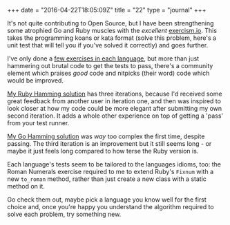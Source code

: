 +++
date = "2016-04-22T18:05:09Z"
title = "22"
type = "journal"
+++

It's not quite contributing to Open Source, but I have been strengthening some
atrophied Go and Ruby muscles with the *excellent* [exercism.io][eio]. This
takes the programming koans or kata format (solve this problem, here's a unit
test that will tell you if you've solved it correctly) and goes further.

I've only done a [few exercises in each language][few], but more than just
hammering out brutal code to get the tests to pass, there's a community
element which praises *good* code and nitpicks (their word) code which would
be improved.

[My Ruby Hamming solution][s] has three iterations, because I'd received some great
feedback from another user in iteration one, and then was inspired to look
closer at how my code could be more elegant after submitting my own second
iteration. It adds a whole other experience on top of getting a 'pass' from
your test runner.

[My Go Hamming solution][g] was *way* too complex the first time, despite
passing. The third iteration is an improvement but it still seems long - or
maybe it just feels long compared to how terse the Ruby version is.

Each language's tests seem to be tailored to the languages idioms, too: the
Roman Numerals exercise required to me to extend Ruby's `Fixnum` with a new
`to_roman` method, rather than just create a new class with a static method on
it.

Go check them out, maybe pick a language you know well for the first choice
and, once you're happy you understand the algorithm required to solve each
problem, try something new.

[g]: http://exercism.io/submissions/b1ba2ce3c2ea4b9db42b54f4aed4b2b0
[s]: http://exercism.io/submissions/a81966e6559d4b1caff8b205f5aa3c2d
[few]: http://exercism.io/insom?all=true
[eio]: http://exercism.io/
